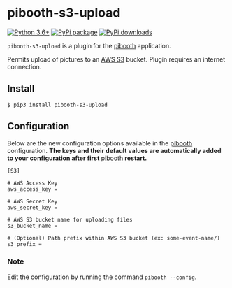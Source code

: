 pibooth-s3-upload
=================

[![Python 3.6+](https://img.shields.io/badge/python-3.6+-red.svg)](https://www.python.org/downloads)
[![PyPi package](https://badge.fury.io/py/pibooth-s3-upload.svg)](https://pypi.org/project/pibooth-s3-upload)
[![PyPi downloads](https://img.shields.io/pypi/dm/pibooth-s3-upload?color=purple)](https://pypi.org/project/pibooth-s3-upload)

`pibooth-s3-upload` is a plugin for the [pibooth](https://pypi.org/project/pibooth) application.

Permits upload of pictures to an [AWS S3](https://aws.amazon.com/s3) bucket. Plugin requires an internet connection.

Install
-------

    $ pip3 install pibooth-s3-upload

Configuration
-------------

Below are the new configuration options available in the [pibooth](https://pypi.org/project/pibooth) configuration. **The keys and their default values are automatically added to your configuration after first** [pibooth](https://pypi.org/project/pibooth) **restart.**

``` {.ini}
[S3]

# AWS Access Key
aws_access_key =

# AWS Secret Key
aws_secret_key =

# AWS S3 bucket name for uploading files
s3_bucket_name =

# (Optional) Path prefix within AWS S3 bucket (ex: some-event-name/)
s3_prefix =

```

### Note

Edit the configuration by running the command `pibooth --config`.
